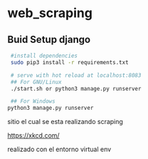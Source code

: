 # web_scraping

## Buid Setup django

``` bash
 #install dependencies
 sudo pip3 install -r requirements.txt

 # serve with hot reload at localhost:8083
 ## For GNU/Linux
 ./start.sh or python3 manage.py runserver

 ## For Windows
python3 manage.py runserver
 ```
 
sitio el cual se esta realizando scraping

https://xkcd.com/

realizado con el entorno virtual env
